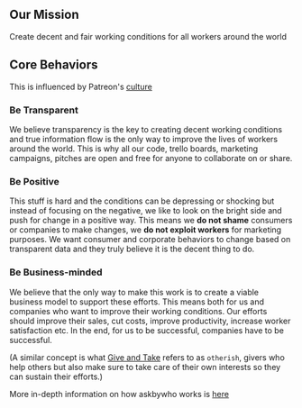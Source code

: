 ## Our Mission

Create decent and fair working conditions for all workers around the world

## Core Behaviors

This is influenced by Patreon's [culture](https://patreonhq.com/how-to-build-culture-that-lasts-dc25b086cefd)


### Be Transparent

We believe transparency is the key to creating decent working conditions and true information flow is the only way to improve the lives of workers around the world.  This is why all our code, trello boards, marketing campaigns, pitches are open and free for anyone to collaborate on or share.

### Be Positive

This stuff is hard and the conditions can be depressing or shocking but instead of focusing on the negative, we like to look on the bright side and push for change in a positive way.  This means we __do not shame__ consumers or companies to make changes, we __do not exploit workers__ for marketing purposes.  We want consumer and corporate behaviors to change based on transparent data and they truly believe it is the decent thing to do.

### Be Business-minded

We believe that the only way to make this work is to create a viable business model to support these efforts.  This means both for us and companies who want to improve their working conditions.  Our efforts should improve their sales, cut costs, improve productivity, increase worker satisfaction etc.  In the end, for us to be successful, companies have to be successful.

(A similar concept is what [Give and Take](http://knowledge.wharton.upenn.edu/article/givers-vs-takers-the-surprising-truth-about-who-gets-ahead/) refers to as `otherish`, givers who help others but also make sure to take care of their own interests so they can sustain their efforts.)

More in-depth information on how askbywho works is [here](https://docs.google.com/document/d/1l643wqatX4FfunQEvKdikGGeJmgxnR8R937fa3TxvuE/edit)
